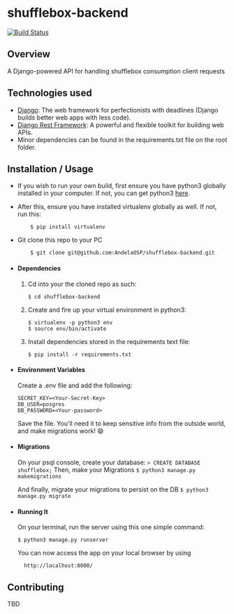 # shufflebox-backend
[![Build Status](https://travis-ci.org/AndelaOSP/shufflebox-backend.svg?branch=master)](https://travis-ci.org/AndelaOSP/shufflebox-backend)

## Overview
A Django-powered API for handling shufflebox consumption client requests

## Technologies used
* [Django](https://www.djangoproject.com/): The web framework for perfectionists with deadlines (Django builds better web apps with less code).
* [Django Rest Framework](http://www.django-rest-framework.org/): A powerful and flexible toolkit for building web APIs.
* Minor dependencies can be found in the requirements.txt file on the root folder.


## Installation / Usage
* If you wish to run your own build, first ensure you have python3 globally installed in your computer. If not, you can get python3 [here](https://www.python.org).
* After this, ensure you have installed virtualenv globally as well. If not, run this:
    ```
        $ pip install virtualenv
    ```
* Git clone this repo to your PC
    ```
        $ git clone git@github.com:AndelaOSP/shufflebox-backend.git
    ```


* #### Dependencies
    1. Cd into your the cloned repo as such:
        ```
        $ cd shufflebox-backend
        ```

    2. Create and fire up your virtual environment in python3:
        ```
        $ virtualenv -p python3 env
        $ source env/bin/activate
        ```
    3. Install dependencies stored in the requirements text file:
        ```
        $ pip install -r requirements.txt
        ```

* #### Environment Variables
    Create a .env file and add the following:
    ```
    SECRET_KEY=<Your-Secret-Key>
    DB_USER=posgres
    DB_PASSWORD=<Your-password>
    ```

    Save the file. You'll need it to keep sensitive info from the outside world, and make migrations work! 😄

* #### Migrations
    On your psql console, create your database:
       ```
       > CREATE DATABASE shufflebox;
       ```
    Then, make your Migrations
       ```
       $ python3 manage.py makemigrations
       ```

    And finally, migrate your migrations to persist on the DB
       ```
       $ python3 manage.py migrate
       ```

* #### Running It
    On your terminal, run the server using this one simple command:
    ```
    $ python3 manage.py runserver
    ```
    You can now access the app on your local browser by using
    ```
      http://localhost:8000/
    ```

## Contributing
TBD
